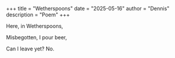 +++
title = "Wetherspoons"
date = "2025-05-16"
author = "Dennis"
description = "Poem"
+++

Here, in Wetherspoons,

Misbegotten, I pour beer,

Can I leave yet? No.